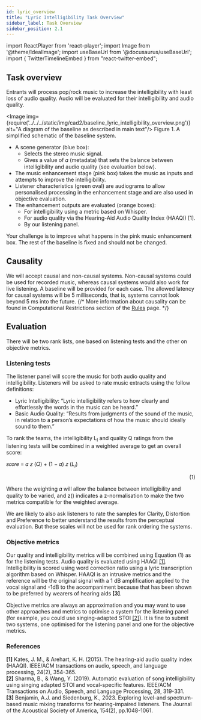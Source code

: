 ```yaml
---
id: lyric_overview
title: "Lyric Intelligibility Task Overview"
sidebar_label: Task Overview
sidebar_position: 2.1
---
```

import ReactPlayer from 'react-player';
import Image from '@theme/IdealImage';
import useBaseUrl from '@docusaurus/useBaseUrl';
import { TwitterTimelineEmbed } from "react-twitter-embed";

## Task overview

Entrants will process pop/rock music to increase the intelligibility with least loss of audio quality. Audio will be evaluated for their intelligibility and audio quality.

<Image img={require('../../../static/img/cad2/baseline_lyric_intelligibility_overview.png')} alt="A diagram of the baseline as described in main text"/>
Figure 1. A simplified schematic of the baseline system.

- A scene generator (blue box):
  - Selects the stereo music signal.
  - Gives a value of 𝛼 (metadata) that sets the balance between intelligibility and audio quality (see evaluation below).
- The music enhancement stage (pink box) takes the music as inputs and attempts to improve the intelligibility.
- Listener characteristics (green oval) are audiograms to allow personalised processing in the enhancement stage and are also used in objective evaluation.
- The enhancement outputs are evaluated (orange boxes):
  - For intelligibility using a metric based on Whisper.
  - For audio quality via the Hearing-Aid Audio Quality Index (HAAQI) [1].
  - By our listening panel.

Your challenge is to improve what happens in the pink music enhancement box. The rest of the baseline is fixed and should not be changed.

## Causality

We will accept causal and non-causal systems. Non-causal systems could be used for recorded music, whereas causal systems would also work for live listening. A baseline will be provided for each case. The allowed latency for causal systems will be 5 milliseconds, that is, systems cannot look beyond 5 ms into the future.
{/*
More information about causality can be found in Computational Restrictions section of the [Rules](Take%20Part/rules) page.
*/}

## Evaluation

There will be two rank lists, one based on listening tests and the other on objective metrics.

### Listening tests

The listener panel will score the music for both audio quality and intelligibility. Listeners will be asked to rate music extracts using the follow definitions:
- Lyric Intelligibility: “Lyric intelligibility refers to how clearly and effortlessly the words in the music can be heard.”
- Basic Audio Quality: “Results from judgments of the sound of the music, in relation to a person’s expectations of how the music should ideally sound to them.”

To rank the teams, the intelligibility L<sub>I</sub> and quality Q ratings from the listening tests will be combined in a weighted average to get an overall score:

𝑠𝑐𝑜𝑟𝑒 = 𝛼 𝑧 (𝑄) + (1 − 𝛼) 𝑧 (𝐿<sub>𝐼</sub>)<div align="right">(1)</div>

Where the weighting 𝛼 will allow the balance between intelligibility and quality to be varied, and z() indicates a z-normalisation to make the two metrics compatible for the weighted average.

We are likely to also ask listeners to rate the samples for Clarity, Distortion and Preference to better understand the results from the perceptual evaluation. But these scales will not be used for rank ordering the systems.

### Objective metrics

Our quality and intelligibility metrics will be combined using Equation (1) as for the listening tests. Audio quality is evaluated using HAAQI [[1]](#refs). Intelligibility is scored using word correction ratio using a lyric transcription algorithm based on Whisper. HAAQI is an intrusive metrics and the reference will be the original signal with a 1 dB amplification applied to the vocal signal and -1dB to the accompaniment because that has been shown to be preferred by wearers of hearing aids **[3]**.

Objective metrics are always an approximation and you may want to use other approaches and metrics to optimise a system for the listening panel (for example, you could use singing-adapted STOI [[2]](#refs)). It is fine to submit two systems, one optimised for the listening panel and one for the objective metrics.

### References
<a name="refs"></a>
   
**[1]** Kates, J. M., & Arehart, K. H. (2015). The hearing-aid audio quality index (HAAQI). IEEE/ACM transactions on audio, speech, and language processing, 24(2), 354-365.    
**[2]** Sharma, B., & Wang, Y. (2019). Automatic evaluation of song intelligibility using singing adapted STOI and vocal-specific features. IEEE/ACM Transactions on Audio, Speech, and Language Processing, 28, 319-331.    
**[3]** Benjamin, A.J. and Siedenburg, K., 2023. Exploring level-and spectrum-based music mixing transforms for hearing-impaired listeners. The Journal of the Acoustical Society of America, 154(2), pp.1048-1061.  
